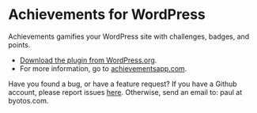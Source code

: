 # Achievements for WordPress
Achievements gamifies your WordPress site with challenges, badges, and points.

* [Download the plugin from WordPress.org](http://wordpress.org/extend/plugins/achievements).
* For more information, go to [achievementsapp.com](http://achievementsapp.com/).

Have you found a bug, or have a feature request? If you have a Github account, please report issues [here](https://github.com/paulgibbs/achievements/issues). Otherwise, send an email to: paul at byotos.com.
